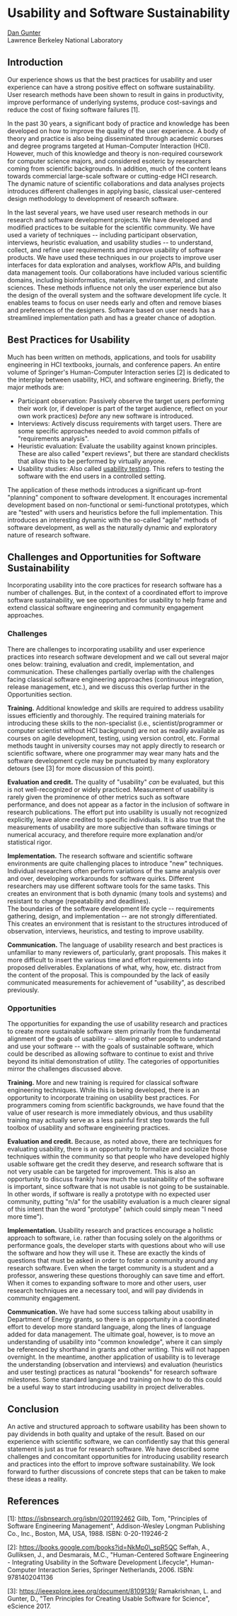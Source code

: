 # Usability and Software Sustainability

[Dan Gunter](dkgunter@lbl.gov)<br/>
Lawrence Berkeley National Laboratory

## Introduction

Our experience shows us that the best practices for usability
and user experience can have a strong positive effect on
software sustainability.  User research methods have been shown to result in gains
in productivity, improve performance of underlying systems, produce
cost-savings and reduce the cost of fixing software failures [1].

In the past 30 years, a significant body of practice and knowledge has
been developed on how to improve the quality of the user
experience. A body of theory and practice is also being disseminated
through academic courses and degree programs targeted at Human-Computer
Interaction (HCI). However, much of this knowledge and theory is non-required
coursework for computer science majors, and considered esoteric by researchers
coming from scientific backgrounds. In addition, much of the content
leans towards commercial large-scale software or cutting-edge HCI
research. The dynamic nature of scientific
collaborations and data analyses projects introduces different challenges
in applying basic, classical user-centered design methodology to
development of research software.

In the last several years, we have used user research methods in
our research and software development projects. We have developed
and modified practices to be suitable for the scientific community. We
have used a variety of techniques -- including participant observation,
interviews, heuristic evaluation, and usability studies -- to
understand, collect, and refine user requirements and improve
usability of software products. We have used these techniques in our
projects to improve user interfaces for data exploration and analyses,
workflow APIs, and building data management tools.
Our collaborations have included various
scientific domains, including bioinformatics, materials, environmental,
and climate sciences. These methods influence not only the user
experience but also the design of the overall system and the software
development life cycle.  It enables teams to focus on user needs early
and often and remove biases and preferences of the designers. Software
based on user needs has a streamlined implementation path and has a
greater chance of adoption.

## Best Practices for Usability

Much has been written
on methods, applications, and tools for usability engineering in HCI
textbooks, journals, and conference papers. An entire volume of
Springer's Human-Computer Interaction series [2] is
dedicated to the interplay between usability, HCI, and software
engineering. Briefly, the major methods are:

* Participant observation: Passively observe the target users performing their
work (or, if developer is part of the target audience, reflect on your own
  work practices)  _before_ any new software is introduced.
* Interviews: Actively discuss requirements with target users. There are
some specific approaches needed to avoid common pitfalls of "requirements
analysis".
* Heuristic evaluation: Evaluate the usability against known principles.
These are also called "expert reviews", but there are standard checklists
that allow this to be performed by virtually anyone.
* Usability studies: Also called [usability testing](https://en.wikipedia.org/wiki/Usability_testing).
This refers to testing the software with the end users in a controlled setting.

The application of these methods introduces a significant up-front "planning"
component to software development. It encourages incremental development
based on non-functional or semi-functional prototypes, which are "tested"
with users and heuristics before the full implementation. This introduces
an interesting dynamic with the so-called "agile" methods of software development,
as well as the naturally dynamic and exploratory nature of research software.

## Challenges and Opportunities for Software Sustainability

Incorporating usability into the core practices for research software
has a number of challenges. But, in the context
of a coordinated effort to improve software sustainability,
we see opportunities for usability to help frame and extend
classical software engineering and community engagement approaches.

### Challenges

There are challenges to incorporating usability and user experience practices
into research software development and we call out several major ones below: training, evaluation and credit, implementation, and communication.
These challenges partially overlap with the challenges facing classical
software engineering approaches (continuous integration, release management, etc.), and we discuss this overlap further in the Opportunities section.

**Training.** Additional knowledge and skills are required to address usability issues
efficiently and thoroughly. The required training materials for introducing
these skills to the non-specialist (i.e., scientist/programmer or computer
scientist without HCI background) are not as readily available as courses on
agile development, testing, using version control, etc. Formal methods taught
in university courses may not apply directly to research or scientific
software, where one programmer may wear many hats and the software development
cycle may be punctuated by many exploratory detours (see [3] for more discussion of this point).

**Evaluation and credit.** The quality of "usability" _can_ be evaluated, but
this is not well-recognized or widely practiced. Measurement of usability is
rarely given the prominence of other metrics such as software performance, and
does not appear as a factor in the inclusion of software in research publications.
The effort  put into usability is usually not recognized explicitly, leave alone
credited to specific individuals. It is also true that the measurements of
usability are more subjective than software timings or numerical accuracy, and
therefore require more explanation and/or statistical rigor.

**Implementation.** The research software and scientific software environments
are quite challenging places to introduce "new" techniques. Individual researchers often perform variations of the
 same analysis over and over, developing workarounds for software
 quirks. Different researchers may use different software tools for
 the same tasks. This creates an environment that is both dynamic (many tools and
 systems) and resistant to change (repeatability and deadlines).  
 The boundaries of the software development life cycle -- requirements gathering, design, and implementation -- are
 not strongly differentiated. This creates an environment that is resistant
 to the structures introduced of observation, interviews, heuristics, and testing to improve usability.

**Communication.** The language of usability research and best practices
is unfamiliar to many reviewers of, particularly, grant proposals. This makes
it more difficult to insert the various time and effort requirements into
proposed deliverables. Explanations of what, why, how, etc. distract from
the content of the proposal. This is compounded by the lack of easily
communicated measurements for achievement of "usability", as described
previously.

### Opportunities

The opportunities for expanding the use of usability research and practices to
create more sustainable software stem primarily from the fundamental alignment
of the goals of usability -- allowing other people to understand and use
your software -- with the goals of sustainable software, which could be
described as allowing software to continue to exist and thrive beyond its
initial demonstration of utility. The categories of opportunities mirror
the challenges discussed above.

**Training.** More and new training is required for classical software engineering techniques. While this is being developed, there is an opportunity
to incorporate training on usability best practices. For programmers coming
from scientific backgrounds, we have found that the value of user research is more immediately obvious, and thus usability training may actually serve as a less painful first step towards the full toolbox of usability and software
engineering practices.

**Evaluation and credit.** Because, as noted above, there are techniques
for evaluating usability, there is an opportunity to formalize and
socialize those techniques within the community so that people who have
developed highly usable software get the credit they deserve, and
research software that is not very usable can be targeted for improvement.
This is also an opportunity to discuss frankly how much the sustainability
of the software is important, since software that is not usable is not
going to be sustainable. In other words, if software is really a prototype with
no expected user community, putting "n/a" for the usability evaluation is
a much clearer signal of this intent than the word "prototype" (which could simply mean "I need more time").

**Implementation.** Usability research and practices encourage a holistic
approach to software, i.e. rather than focusing solely on the algorithms or performance goals, the developer starts with questions about who will use the software and how they will use it. These are exactly the kinds of questions
that must be asked in order to foster a community around any research software.
Even when the target community is a student and a professor, answering
these questions thoroughly can save time and effort.
When it comes to expanding software to more and other users, user research techniques are a necessary tool, and will pay dividends in community
engagement.

**Communication.** We have had some success talking about usability
in Department of Energy grants, so there is an opportunity in a coordinated
effort to develop more standard language, along the lines of language
added for data management. The ultimate goal, however, is to move an
understanding of usability into "common knowledge", where it can simply
be referenced by shorthand in grants and other writing. This will not
happen overnight. In the meantime, another application of usability is to leverage the understanding (observation and interviews) and evaluation (heuristics and user testing) practices as natural "bookends" for research software milestones. Some standard language and training on how to do this could be a useful way to start introducing usability in project deliverables.

## Conclusion

An active and structured approach to software usability has been shown to
pay dividends in both quality and uptake of the result. Based on our experience
with scientific software, we can confidently say that this general statement
is just as true for research software. We have described some challenges and
concomitant opportunities for introducing usability research and practices
into the effort to improve software sustainability. We look forward to
further discussions of concrete steps that can be taken to make these
ideas a reality.

## References

[1]: https://isbnsearch.org/isbn/0201192462 Gilb, Tom, "Principles of Software
Engineering Management", Addison-Wesley Longman Publishing Co., Inc.,
Boston, MA, USA, 1988. ISBN: 0-20-119246-2

[2]: https://books.google.com/books?id=NkMp0\_spR5QC Seffah, A., Gulliksen, J.,
and Desmarais, M.C., "Human-Centered Software Engineering - Integrating Usability in the Software Development Lifecycle",
Human-Computer Interaction Series, Springer Netherlands, 2006. ISBN: 9781402041136

[3]: https://ieeexplore.ieee.org/document/8109139/ Ramakrishnan, L. and Gunter, D., "Ten Principles for Creating Usable Software for Science", eScience 2017.
